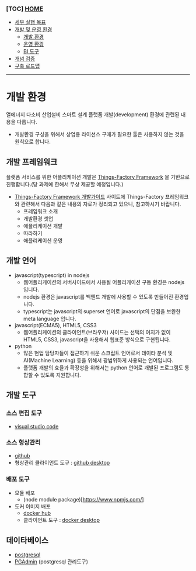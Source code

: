 ### [TOC] [HOME](/docs)

- [세부 실행 목표](/docs/concept.md)
- [개발 및 운영 환경](/docs/devops)
  - [개발 환경](./development.md)
  - [운영 환경](./operation.md)
  - [BI 도구](./bi-tool.md)
- [개념 검증](/docs/poc)
- [구축 로드맵](/docs/roadmap)

---

# 개발 환경

열에너지 다소비 산업설비 스마트 설계 플랫폼 개발(development) 환경에 관련된 내용을 다룹니다.

- 개발환경 구성을 위해서 상업용 라이선스 구매가 필요한 툴은 사용하지 않는 것을 원칙으로 합니다.

## 개발 프레임워크

플랫폼 서비스를 위한 어플리케이션 개발은 [Things-Factory Framework](http://www.hatiolab.com/things-factory-doc/ko/intro/framework/) 을 기반으로 진행합니다.(당 과제에 한해서 무상 제공할 예정입니다.)

- [Things-Factory Framework 개발가이드](http://www.hatiolab.com/things-factory-doc/ko/intro/framework/) 사이트에 Things-Factory 프레임워크와 관련해서 다음과 같은 내용의 자료가 정리되고 있으니, 참고하시기 바랍니다.
  - 프레임워크 소개
  - 개발환경 셋업
  - 애플리케이션 개발
  - 따라하기
  - 애플리케이션 운영

## 개발 언어

- javascript(typescript) in nodejs
  - 웹어플리케이션의 서버사이드에서 사용될 어플리케이션 구동 환경은 nodejs 입니다.
  - nodejs 환경은 javascript를 백엔드 개발에 사용할 수 있도록 만들어진 환경입니다.
  - typescript는 javascript의 superset 언어로 javascript의 단점을 보완한 meta language 입니다.
- javascript(ECMA5), HTML5, CSS3
  - 웹어플리케이션의 클라이언트(브라우저) 사이드는 선택의 여지가 없이 HTML5, CSS3, javascript을 사용해서 웹표준 방식으로 구현됩니다.
- python
  - 많은 현업 담당자들이 접근하기 쉬운 스크립트 언어로서 데이타 분석 및 AI(Machine Learning) 등을 위해서 광범위하게 사용되는 언어입니다.
  - 플랫폼 개발의 효율과 확장성을 위해서는 python 언어로 개발된 프로그램도 통합할 수 있도록 지원합니다.

## 개발 도구

### 소스 편집 도구

- [visual studio code](https://code.visualstudio.com/)

### 소스 형상관리

- [github](https://github.com/)
- 형상관리 클라이언트 도구 : [github desktop](https://desktop.github.com/)

### 배포 도구

- 모듈 배포
  - (node module package)[https://www.npmjs.com/]
- 도커 이미지 배포
  - [docker hub](https://hub.docker.com/)
  - 클라이언트 도구 : [docker desktop](https://www.docker.com/products/docker-desktop)

## 데이타베이스

- [postgresql](https://www.postgresql.org/)
- [PGAdmin](https://www.pgadmin.org/) (postgresql 관리도구)
